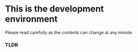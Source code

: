 # This is the development environment
Please read carefully as the contents can change at any minute.
### TLDR